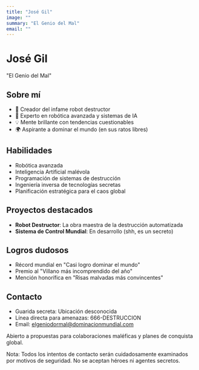 ```yaml
---
title: "José Gil"
image: ""
summary: "El Genio del Mal"
email: ""
---
```


# José Gil
"El Genio del Mal"

## Sobre mí
- 🤖 Creador del infame robot destructor
- 🔬 Experto en robótica avanzada y sistemas de IA
- 💡 Mente brillante con tendencias cuestionables
- 🌍 Aspirante a dominar el mundo (en sus ratos libres)

## Habilidades
- Robótica avanzada
- Inteligencia Artificial malévola
- Programación de sistemas de destrucción
- Ingeniería inversa de tecnologías secretas
- Planificación estratégica para el caos global

## Proyectos destacados
- **Robot Destructor**: La obra maestra de la destrucción automatizada
- **Sistema de Control Mundial**: En desarrollo (shh, es un secreto)

## Logros dudosos
- Récord mundial en "Casi logro dominar el mundo"
- Premio al "Villano más incomprendido del año"
- Mención honorífica en "Risas malvadas más convincentes"

## Contacto
- Guarida secreta: Ubicación desconocida
- Línea directa para amenazas: 666-DESTRUCCION
- Email: elgeniodormal@dominacionmundial.com


Abierto a propuestas para colaboraciones maléficas y planes de conquista global.

Nota: Todos los intentos de contacto serán cuidadosamente examinados por motivos de seguridad. No se aceptan héroes ni agentes secretos.